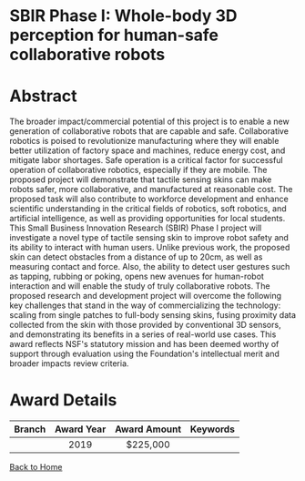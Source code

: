 
SBIR Phase I: Whole-body 3D perception for human-safe collaborative robots
==========================================================================

# Abstract


The broader impact/commercial potential of this project is to enable a new generation of collaborative robots that are capable and safe. Collaborative robotics is poised to revolutionize manufacturing where they will enable better utilization of factory space and machines, reduce energy cost, and mitigate labor shortages. Safe operation is a critical factor for successful operation of collaborative robotics, especially if they are mobile. The proposed project will demonstrate that tactile sensing skins can make robots safer, more collaborative, and manufactured at reasonable cost. The proposed task will also contribute to workforce development and enhance scientific understanding in the critical fields of robotics, soft robotics, and artificial intelligence, as well as providing opportunities for local students. This Small Business Innovation Research (SBIR) Phase I project will investigate a novel type of tactile sensing skin to improve robot safety and its ability to interact with human users. Unlike previous work, the proposed skin can detect obstacles from a distance of up to 20cm, as well as measuring contact and force. Also, the ability to detect user gestures such as tapping, rubbing or poking, opens new avenues for human-robot interaction and will enable the study of truly collaborative robots. The proposed research and development project will overcome the following key challenges that stand in the way of commercializing the technology: scaling from single patches to full-body sensing skins, fusing proximity data collected from the skin with those provided by conventional 3D sensors, and demonstrating its benefits in a series of real-world use cases. This award reflects NSF's statutory mission and has been deemed worthy of support through evaluation using the Foundation's intellectual merit and broader impacts review criteria.  

# Award Details

|Branch|Award Year|Award Amount|Keywords|
| :---: | :---: | :---: | :---: |
||2019|$225,000||
  
  


[Back to Home](https://github.com/chrischow/dod_sbir_awards/JT/#436)